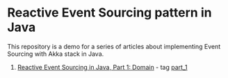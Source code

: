 # Reactive Event Sourcing pattern in Java

This repository is a demo for a series of articles about implementing Event Sourcing with Akka stack in Java.

1. [Reactive Event Sourcing in Java, Part 1: Domain](https://softwaremill.com/reactive-event-sourcing-in-java-part-1-domain/) -
   tag [part_1](https://github.com/softwaremill/reactive-event-sourcing-java/releases/tag/part_1)
